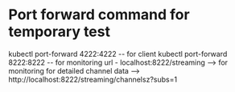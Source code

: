 # Port forward command for temporary test

kubectl port-forward <nats-pod name> 4222:4222 -- for client
kubectl port-forward <nats-pod name> 8222:8222 -- for monitoring
url - localhost:8222/streaming --> for monitoring
for detailed channel data --> http://localhost:8222/streaming/channelsz?subs=1
